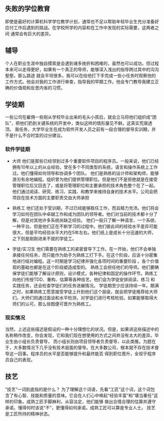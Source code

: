 ## 失败的学位教育
即使是最好的计算机科学学位教学计划，通常也不足以帮助年轻毕业生充分准备好应付工作后遇到的挑战。在学校所学的内容和在工作中发现的实际需要，这两者之间
通常会有巨大的差异。

## 辅导
个人在职业生涯中独自摸索是会遇到诸多挫折和困难的，虽然也可以成功。但过程本来可以走得更好，如果有一个真正的导师，能够深入浅出的指导跨过其中的沟沟壑壑，那么路途
就会平坦很多。我可以在给他打下手完成一些小任务时观察他的工作方式。他会对我的工作进行审查，指导我的早期工作。他会专门教导我建立正确的价值观和反思内省的习惯。

## 学徒期
一些公司在雇佣一些刚从学校毕业出来的毛头小孩后，就会立马将他们组织成“团队”，把他们扔到关键系统的开发中，类似这样的情形屡见不鲜。这真实荒唐透顶。
我任务，大学毕业生在成为软件开发人员之前有一段合理的督导实训期，并不是什么不合时宜的过分建议。

### 软件学徒期
- 大师
他们是那些已经领到过多个重要软件项目的程序员。一般来说，他们已经拥有10年以上的从业经验，曾在多个不同类型的系统，语言和操作系统上工作过。他们懂得如何领导和协调多个团队。
他们是熟练的设计师和架构师，能够游刃有余地编程。组织曾为他们提供管理职位。但是他们不是拒绝就是在接受管理职位后又回去了，或是将管理职位和主要承担的技术角色整个在了一起。
他们通过阅读、研究、练习、实践、和教学来维持自身的技术水平。公司会把项目在技术方面的主要职责交由大师承担

- 熟练工
他们还处于受训期，不过已经能够胜任工作，而且精力充沛。他们将会学习如何在团队中卓越工作和成为团队的领导者。他们对当前的技术都十分了解，但是对其他许多系统尚缺乏经验。
他们一般只了解一种语言、一个系统、一种平台。但是他们正在不断学习的过程中。他们彼此间的经验水平差异可能很大，但是平均经验水平大约在5年左右。他们纸上是成长十分迅速的大师，
之下则是刚刚进来不就的学徒工。

- 学徒/实习生
他们需要在熟练工的紧密督导下工作。在一开始，他们不会单独承接任何任务，而只能作为助手为熟练工打下手。在这个阶段，应该十分密集地进行结对编程。这一时期是学习纪律并强化各项时间的重要阶段
。各个价值观的基础也都是在这个阶段塑造成型的。
熟练工会担任他们的导师。他们要确保学徒们能够了解设计原则，设计模式，各种纪律和固定的操作环节。熟练工向他们传授TDD、重构、估算等各种技艺。他们会为学徒安排阅读、练习
和实践任务，还会检查学徒们的任务进展情况。
学徒期至少应该持续一年。期满之时，如果熟练工愿意接受学徒上升到他们这个层级，就会把学徒推荐给大师们。大师们则通过面谈和水平检测，对学徒们进行考核检验。如果能够取得大师们的认可，那么徐图便可晋升为熟练工。

### 现实情况
当然，上述这些描述是假设的一种十分理想化的状况。但是，如果讲这些描述中的名称稍作改变，你会发现，它和我们现在想使用的方式之间并没有太大的差异。毕业生由小组长负责督导，
而小组长则由项目领导者负责督导，以此类推。为题在于，大多数情况下几乎没有技术层面的督导。在大多数公司，根本就不存在技术督导这一回事。程序员的水平是否能够提升和最终能否
得到职位晋升，全视乎程序员自己的表现。

## 技艺
“技艺”一词到底指的是什么？
为了理解这个词语，先看“工匠”这个词，这个词包含了有心智、技能和质量的意味。它会在人们心中唤起“经验丰富”和“堪当重任”这样的印象。成熟工匠手脚麻利，从容淡定，他们能够
做出合情合理的估算并遵守承诺。懂得何时该说“不”，更懂得如何承诺。成熟工匠可以算是专业人士。
技艺是工匠所持的精神状态。
